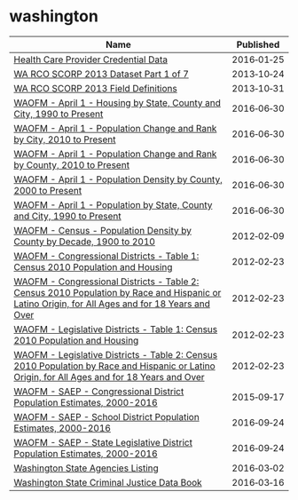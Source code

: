 # washington

Name | Published
---- | ---------
[Health Care Provider Credential Data](../datasets/qxh8-f4bd.md) | 2016&#x2011;01&#x2011;25
[WA RCO SCORP 2013 Dataset Part 1 of 7](../datasets/irc2-87d5.md) | 2013&#x2011;10&#x2011;24
[WA RCO SCORP 2013 Field Definitions](../datasets/yr5j-kyei.md) | 2013&#x2011;10&#x2011;31
[WAOFM - April 1 - Housing by State, County and City, 1990 to Present](../datasets/avxn-bvxb.md) | 2016&#x2011;06&#x2011;30
[WAOFM - April 1 - Population Change and Rank by City, 2010 to Present](../datasets/mx53-9esf.md) | 2016&#x2011;06&#x2011;30
[WAOFM - April 1 - Population Change and Rank by County, 2010 to Present](../datasets/x2dd-99tj.md) | 2016&#x2011;06&#x2011;30
[WAOFM - April 1 - Population Density by County, 2000 to Present](../datasets/qhte-k48h.md) | 2016&#x2011;06&#x2011;30
[WAOFM - April 1 - Population by State, County and City, 1990 to Present](../datasets/tecv-qzfm.md) | 2016&#x2011;06&#x2011;30
[WAOFM - Census - Population Density by County by Decade, 1900 to 2010](../datasets/e6ip-wkqq.md) | 2012&#x2011;02&#x2011;09
[WAOFM - Congressional Districts - Table 1: Census 2010 Population and Housing](../datasets/um6h-4brj.md) | 2012&#x2011;02&#x2011;23
[WAOFM - Congressional Districts - Table 2: Census 2010 Population by Race and Hispanic or Latino Origin, for All Ages and for 18 Years and Over](../datasets/gexj-mqiq.md) | 2012&#x2011;02&#x2011;23
[WAOFM - Legislative Districts - Table 1: Census 2010 Population and Housing](../datasets/89me-k7y5.md) | 2012&#x2011;02&#x2011;23
[WAOFM - Legislative Districts - Table 2: Census 2010 Population by Race and Hispanic or Latino Origin, for All Ages and for 18 Years and Over](../datasets/di4y-k8za.md) | 2012&#x2011;02&#x2011;23
[WAOFM - SAEP - Congressional District Population Estimates, 2000-2016](../datasets/f4k2-vvp3.md) | 2015&#x2011;09&#x2011;17
[WAOFM - SAEP - School District Population Estimates, 2000-2016](../datasets/krb3-8st4.md) | 2016&#x2011;09&#x2011;24
[WAOFM - SAEP - State Legislative District Population Estimates, 2000-2016](../datasets/ryk4-3vjy.md) | 2016&#x2011;09&#x2011;24
[Washington State Agencies Listing](../datasets/hsx3-pn9g.md) | 2016&#x2011;03&#x2011;02
[Washington State Criminal Justice Data Book](../datasets/humt-chdg.md) | 2016&#x2011;03&#x2011;16

